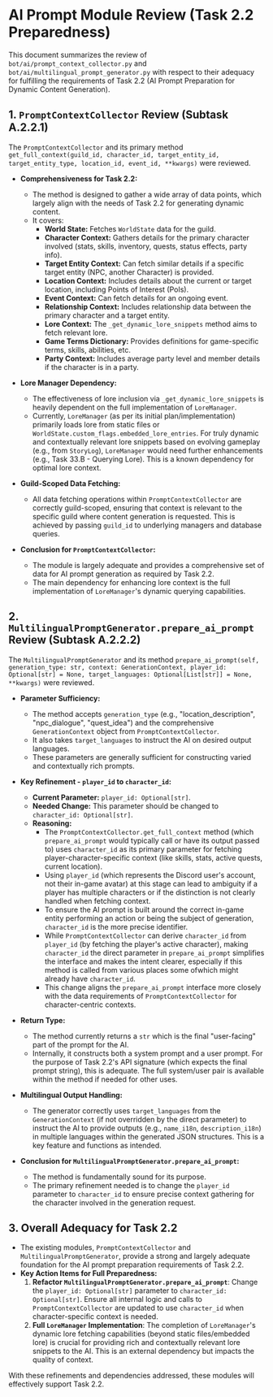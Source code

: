 # AI Prompt Module Review (Task 2.2 Preparedness)

This document summarizes the review of `bot/ai/prompt_context_collector.py` and `bot/ai/multilingual_prompt_generator.py` with respect to their adequacy for fulfilling the requirements of Task 2.2 (AI Prompt Preparation for Dynamic Content Generation).

## 1. `PromptContextCollector` Review (Subtask A.2.2.1)

The `PromptContextCollector` and its primary method `get_full_context(guild_id, character_id, target_entity_id, target_entity_type, location_id, event_id, **kwargs)` were reviewed.

*   **Comprehensiveness for Task 2.2:**
    *   The method is designed to gather a wide array of data points, which largely align with the needs of Task 2.2 for generating dynamic content.
    *   It covers:
        *   **World State:** Fetches `WorldState` data for the guild.
        *   **Character Context:** Gathers details for the primary character involved (stats, skills, inventory, quests, status effects, party info).
        *   **Target Entity Context:** Can fetch similar details if a specific target entity (NPC, another Character) is provided.
        *   **Location Context:** Includes details about the current or target location, including Points of Interest (PoIs).
        *   **Event Context:** Can fetch details for an ongoing event.
        *   **Relationship Context:** Includes relationship data between the primary character and a target entity.
        *   **Lore Context:** The `_get_dynamic_lore_snippets` method aims to fetch relevant lore.
        *   **Game Terms Dictionary:** Provides definitions for game-specific terms, skills, abilities, etc.
        *   **Party Context:** Includes average party level and member details if the character is in a party.
*   **Lore Manager Dependency:**
    *   The effectiveness of lore inclusion via `_get_dynamic_lore_snippets` is heavily dependent on the full implementation of `LoreManager`.
    *   Currently, `LoreManager` (as per its initial plan/implementation) primarily loads lore from static files or `WorldState.custom_flags.embedded_lore_entries`. For truly dynamic and contextually relevant lore snippets based on evolving gameplay (e.g., from `StoryLog`), `LoreManager` would need further enhancements (e.g., Task 33.B - Querying Lore). This is a known dependency for optimal lore context.
*   **Guild-Scoped Data Fetching:**
    *   All data fetching operations within `PromptContextCollector` are correctly guild-scoped, ensuring that context is relevant to the specific guild where content generation is requested. This is achieved by passing `guild_id` to underlying managers and database queries.

*   **Conclusion for `PromptContextCollector`:**
    *   The module is largely adequate and provides a comprehensive set of data for AI prompt generation as required by Task 2.2.
    *   The main dependency for enhancing lore context is the full implementation of `LoreManager`'s dynamic querying capabilities.

## 2. `MultilingualPromptGenerator.prepare_ai_prompt` Review (Subtask A.2.2.2)

The `MultilingualPromptGenerator` and its method `prepare_ai_prompt(self, generation_type: str, context: GenerationContext, player_id: Optional[str] = None, target_languages: Optional[List[str]] = None, **kwargs)` were reviewed.

*   **Parameter Sufficiency:**
    *   The method accepts `generation_type` (e.g., "location_description", "npc_dialogue", "quest_idea") and the comprehensive `GenerationContext` object from `PromptContextCollector`.
    *   It also takes `target_languages` to instruct the AI on desired output languages.
    *   These parameters are generally sufficient for constructing varied and contextually rich prompts.

*   **Key Refinement - `player_id` to `character_id`:**
    *   **Current Parameter:** `player_id: Optional[str]`.
    *   **Needed Change:** This parameter should be changed to `character_id: Optional[str]`.
    *   **Reasoning:**
        *   The `PromptContextCollector.get_full_context` method (which `prepare_ai_prompt` would typically call or have its output passed to) uses `character_id` as its primary parameter for fetching player-character-specific context (like skills, stats, active quests, current location).
        *   Using `player_id` (which represents the Discord user's account, not their in-game avatar) at this stage can lead to ambiguity if a player has multiple characters or if the distinction is not clearly handled when fetching context.
        *   To ensure the AI prompt is built around the correct in-game entity performing an action or being the subject of generation, `character_id` is the more precise identifier.
        *   While `PromptContextCollector` can derive `character_id` from `player_id` (by fetching the player's active character), making `character_id` the direct parameter in `prepare_ai_prompt` simplifies the interface and makes the intent clearer, especially if this method is called from various places some ofwhich might already have `character_id`.
        *   This change aligns the `prepare_ai_prompt` interface more closely with the data requirements of `PromptContextCollector` for character-centric contexts.

*   **Return Type:**
    *   The method currently returns a `str` which is the final "user-facing" part of the prompt for the AI.
    *   Internally, it constructs both a system prompt and a user prompt. For the purpose of Task 2.2's API signature (which expects the final prompt string), this is adequate. The full system/user pair is available within the method if needed for other uses.

*   **Multilingual Output Handling:**
    *   The generator correctly uses `target_languages` from the `GenerationContext` (if not overridden by the direct parameter) to instruct the AI to provide outputs (e.g., `name_i18n`, `description_i18n`) in multiple languages within the generated JSON structures. This is a key feature and functions as intended.

*   **Conclusion for `MultilingualPromptGenerator.prepare_ai_prompt`:**
    *   The method is fundamentally sound for its purpose.
    *   The primary refinement needed is to change the `player_id` parameter to `character_id` to ensure precise context gathering for the character involved in the generation request.

## 3. Overall Adequacy for Task 2.2

*   The existing modules, `PromptContextCollector` and `MultilingualPromptGenerator`, provide a strong and largely adequate foundation for the AI prompt preparation requirements of Task 2.2.
*   **Key Action Items for Full Preparedness:**
    1.  **Refactor `MultilingualPromptGenerator.prepare_ai_prompt`**: Change the `player_id: Optional[str]` parameter to `character_id: Optional[str]`. Ensure all internal logic and calls to `PromptContextCollector` are updated to use `character_id` when character-specific context is needed.
    2.  **Full `LoreManager` Implementation**: The completion of `LoreManager`'s dynamic lore fetching capabilities (beyond static files/embedded lore) is crucial for providing rich and contextually relevant lore snippets to the AI. This is an external dependency but impacts the quality of context.

With these refinements and dependencies addressed, these modules will effectively support Task 2.2.
